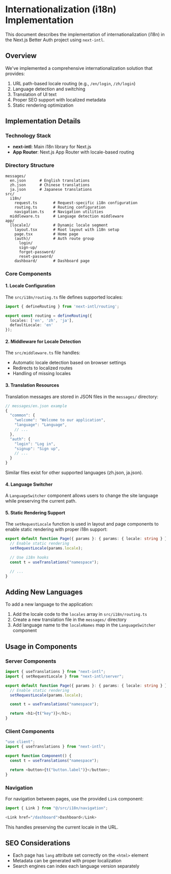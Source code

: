 # Internationalization (i18n) Implementation

This document describes the implementation of internationalization (i18n) in the Next.js Better Auth project using `next-intl`.

## Overview

We've implemented a comprehensive internationalization solution that provides:

1. URL path-based locale routing (e.g., `/en/login`, `/zh/login`)
2. Language detection and switching
3. Translation of UI text
4. Proper SEO support with localized metadata
5. Static rendering optimization

## Implementation Details

### Technology Stack

- **next-intl**: Main i18n library for Next.js
- **App Router**: Next.js App Router with locale-based routing

### Directory Structure

```
messages/
  en.json      # English translations
  zh.json      # Chinese translations
  ja.json      # Japanese translations
src/
  i18n/
    request.ts       # Request-specific i18n configuration
    routing.ts       # Routing configuration
    navigation.ts    # Navigation utilities
  middleware.ts      # Language detection middleware
app/
  [locale]/          # Dynamic locale segment
    layout.tsx       # Root layout with i18n setup
    page.tsx         # Home page
    (auth)/          # Auth route group
      login/
      sign-up/
      forgot-password/
      reset-password/
    dashboard/       # Dashboard page
```

### Core Components

#### 1. Locale Configuration

The `src/i18n/routing.ts` file defines supported locales:

```typescript
import { defineRouting } from 'next-intl/routing';

export const routing = defineRouting({
  locales: ['en', 'zh', 'ja'],
  defaultLocale: 'en'
});
```

#### 2. Middleware for Locale Detection

The `src/middleware.ts` file handles:
- Automatic locale detection based on browser settings
- Redirects to localized routes
- Handling of missing locales

#### 3. Translation Resources

Translation messages are stored in JSON files in the `messages/` directory:

```javascript
// messages/en.json example
{
  "common": {
    "welcome": "Welcome to our application",
    "language": "Language",
    // ...
  },
  "auth": {
    "login": "Log in",
    "signup": "Sign up",
    // ...
  }
}
```

Similar files exist for other supported languages (zh.json, ja.json).

#### 4. Language Switcher

A `LanguageSwitcher` component allows users to change the site language while preserving the current path.

#### 5. Static Rendering Support

The `setRequestLocale` function is used in layout and page components to enable static rendering with proper i18n support:

```typescript
export default function Page({ params }: { params: { locale: string } }) {
  // Enable static rendering
  setRequestLocale(params.locale);

  // Use i18n hooks
  const t = useTranslations("namespace");

  // ...
}
```

## Adding New Languages

To add a new language to the application:

1. Add the locale code to the `locales` array in `src/i18n/routing.ts`
2. Create a new translation file in the `messages/` directory
3. Add language name to the `localeNames` map in the `LanguageSwitcher` component

## Usage in Components

### Server Components

```typescript
import { useTranslations } from "next-intl";
import { setRequestLocale } from "next-intl/server";

export default function Page({ params }: { params: { locale: string } }) {
  // Enable static rendering
  setRequestLocale(params.locale);

  const t = useTranslations("namespace");

  return <h1>{t("key")}</h1>;
}
```

### Client Components

```typescript
"use client";
import { useTranslations } from "next-intl";

export function Component() {
  const t = useTranslations("namespace");

  return <button>{t("button.label")}</button>;
}
```

### Navigation

For navigation between pages, use the provided `Link` component:

```typescript
import { Link } from "@/src/i18n/navigation";

<Link href="/dashboard">Dashboard</Link>
```

This handles preserving the current locale in the URL.

## SEO Considerations

- Each page has `lang` attribute set correctly on the `<html>` element
- Metadata can be generated with proper localization
- Search engines can index each language version separately
